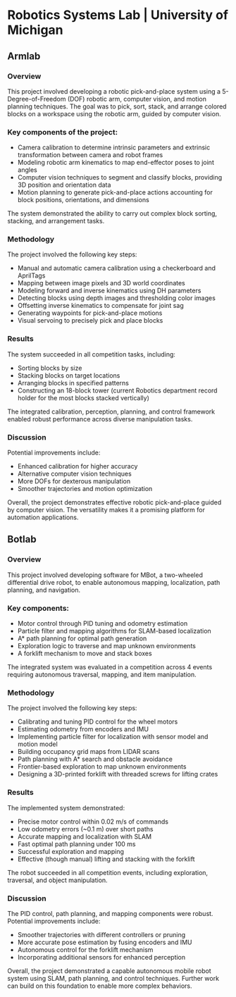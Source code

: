# Robotics Systems Lab | University of Michigan 

## Armlab

### Overview
This project involved developing a robotic pick-and-place system using a 5-Degree-of-Freedom (DOF) robotic arm, computer vision, and motion planning techniques. The goal was to pick, sort, stack, and arrange colored blocks on a workspace using the robotic arm, guided by computer vision.

### Key components of the project:

- Camera calibration to determine intrinsic parameters and extrinsic transformation between camera and robot frames
- Modeling robotic arm kinematics to map end-effector poses to joint angles
- Computer vision techniques to segment and classify blocks, providing 3D position and orientation data
- Motion planning to generate pick-and-place actions accounting for block positions, orientations, and dimensions

The system demonstrated the ability to carry out complex block sorting, stacking, and arrangement tasks.

### Methodology
The project involved the following key steps:

- Manual and automatic camera calibration using a checkerboard and AprilTags
- Mapping between image pixels and 3D world coordinates
- Modeling forward and inverse kinematics using DH parameters
- Detecting blocks using depth images and thresholding color images
- Offsetting inverse kinematics to compensate for joint sag
- Generating waypoints for pick-and-place motions
- Visual servoing to precisely pick and place blocks

### Results
The system succeeded in all competition tasks, including:

- Sorting blocks by size
- Stacking blocks on target locations
- Arranging blocks in specified patterns
- Constructing an 18-block tower (current Robotics department record holder for the most blocks stacked vertically)

The integrated calibration, perception, planning, and control framework enabled robust performance across diverse manipulation tasks.

### Discussion
Potential improvements include:

- Enhanced calibration for higher accuracy
- Alternative computer vision techniques
- More DOFs for dexterous manipulation
- Smoother trajectories and motion optimization

Overall, the project demonstrates effective robotic pick-and-place guided by computer vision. The versatility makes it a promising platform for automation applications.

## Botlab

### Overview
This project involved developing software for MBot, a two-wheeled differential drive robot, to enable autonomous mapping, localization, path planning, and navigation. 

### Key components:

- Motor control through PID tuning and odometry estimation
- Particle filter and mapping algorithms for SLAM-based localization
- A* path planning for optimal path generation
- Exploration logic to traverse and map unknown environments
- A forklift mechanism to move and stack boxes

The integrated system was evaluated in a competition across 4 events requiring autonomous traversal, mapping, and item manipulation.

### Methodology
The project involved the following key steps:

- Calibrating and tuning PID control for the wheel motors
- Estimating odometry from encoders and IMU
- Implementing particle filter for localization with sensor model and motion model
- Building occupancy grid maps from LIDAR scans
- Path planning with A* search and obstacle avoidance
- Frontier-based exploration to map unknown environments
- Designing a 3D-printed forklift with threaded screws for lifting crates

### Results
The implemented system demonstrated:

- Precise motor control within 0.02 m/s of commands
- Low odometry errors (~0.1 m) over short paths
- Accurate mapping and localization with SLAM
- Fast optimal path planning under 100 ms
- Successful exploration and mapping
- Effective (though manual) lifting and stacking with the forklift

The robot succeeded in all competition events, including exploration, traversal, and object manipulation.

### Discussion
The PID control, path planning, and mapping components were robust. Potential improvements include:

- Smoother trajectories with different controllers or pruning
- More accurate pose estimation by fusing encoders and IMU
- Autonomous control for the forklift mechanism
- Incorporating additional sensors for enhanced perception

Overall, the project demonstrated a capable autonomous mobile robot system using SLAM, path planning, and control techniques. Further work can build on this foundation to enable more complex behaviors.
